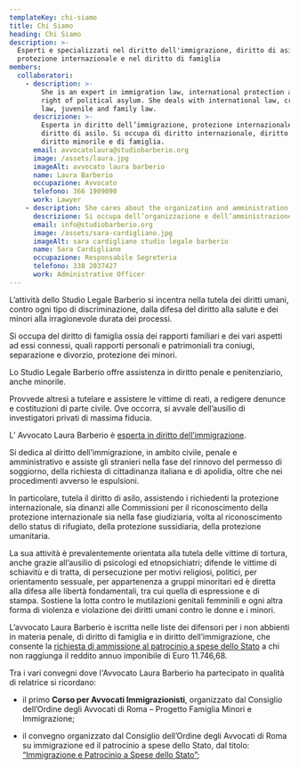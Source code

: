 ```yaml
---
templateKey: chi-siamo
title: Chi Siamo
heading: Chi Siamo
description: >-
  Esperti e specializzati nel diritto dell'immigrazione, diritto di asilo,
  protezione internazionale e nel diritto di famiglia
members:
  collaboratori:
    - description: >-
        She is an expert in immigration law, international protection and the
        right of political asylum. She deals with international law, criminal
        law, juvenile and family law.
      descrizione: >-
        Esperta in diritto dell’immigrazione, protezione internazionale e
        diritto di asilo. Si occupa di diritto internazionale, diritto penale,
        diritto minorile e di famiglia.
      email: avvocatolaura@studiobarberio.org
      image: /assets/laura.jpg
      imageAlt: avvocato laura barberio
      name: Laura Barberio
      occupazione: Avvocato
      telefono: 366 1909090
      work: Lawyer
    - description: She cares about the organization and amministration of our offices.
      descrizione: Si occupa dell’organizzazione e dell’amministrazione dello studio.
      email: info@studiobarberio.org
      image: /assets/sara-cardigliano.jpg
      imageAlt: sara cardigliano studio legale barberio
      name: Sara Cardigliano
      occupazione: Responsabile Segreteria
      telefono: 338 2037427
      work: Administrative Officer
---
```

L’attività dello Studio Legale Barberio si incentra nella tutela dei diritti umani, contro ogni tipo di discriminazione, dalla difesa del diritto alla salute e dei minori alla irragionevole durata dei processi.

Si occupa del diritto di famiglia ossia dei rapporti familiari e dei vari aspetti ad essi connessi, quali rapporti personali e patrimoniali tra coniugi, separazione e divorzio, protezione dei minori.

Lo Studio Legale Barberio offre assistenza in diritto penale e penitenziario, anche minorile.


Provvede altresì a tutelare e assistere le vittime di reati, a redigere denunce e costituzioni di parte civile. Ove occorra, si avvale dell’ausilio di investigatori privati di massima fiducia.

L’ Avvocato Laura Barberio è [esperta in diritto dell’immigrazione](/assets/esperto-in_barberio.pdf).

Si dedica al diritto dell’immigrazione, in ambito civile, penale e amministrativo e assiste gli stranieri nella fase del rinnovo del permesso di soggiorno, della richiesta di cittadinanza italiana e di apolidia, oltre che nei procedimenti avverso le espulsioni.

In particolare, tutela il diritto di asilo, assistendo i richiedenti la protezione internazionale, sia dinanzi alle Commissioni per il riconoscimento della protezione internazionale sia nella fase giudiziaria, volta al riconoscimento dello status di rifugiato, della protezione sussidiaria, della protezione umanitaria.

La sua attività è prevalentemente orientata alla tutela delle vittime di tortura, anche grazie all’ausilio di psicologi ed etnopsichiatri; difende le vittime di schiavitù e di tratta, di persecuzione per motivi religiosi, politici, per orientamento sessuale, per appartenenza a gruppi minoritari ed è diretta alla difesa alle libertà fondamentali, tra cui quella di espressione e di stampa. Sostiene la lotta contro le mutilazioni genitali femminili e ogni altra forma di violenza e violazione dei diritti umani contro le donne e i minori.

L’avvocato Laura Barberio è iscritta nelle liste dei difensori per i non abbienti in materia penale, di diritto di famiglia e in diritto dell’immigrazione, che consente la [richiesta di ammissione al patrocinio a spese dello Stato](http://www.giustizia.it/giustizia/it/mg_3_7_2.wp) a chi non raggiunga il reddito annuo imponibile di Euro 11.746,68.

Tra i vari convegni dove l'Avvocato Laura Barberio ha partecipato in qualità di relatrice si ricordano:

- il primo **Corso per Avvocati Immigrazionisti**, organizzato dal Consiglio dell’Ordine degli Avvocati di Roma – Progetto Famiglia Minori e Immigrazione;

- il convegno organizzato dal Consiglio dell’Ordine degli Avvocati di Roma su immigrazione ed il patrocinio a spese dello Stato, dal titolo: [“Immigrazione e Patrocinio a Spese dello Stato”](http://www.ordineavvocatiroma.it/Documenti/20-2014.pdf);

